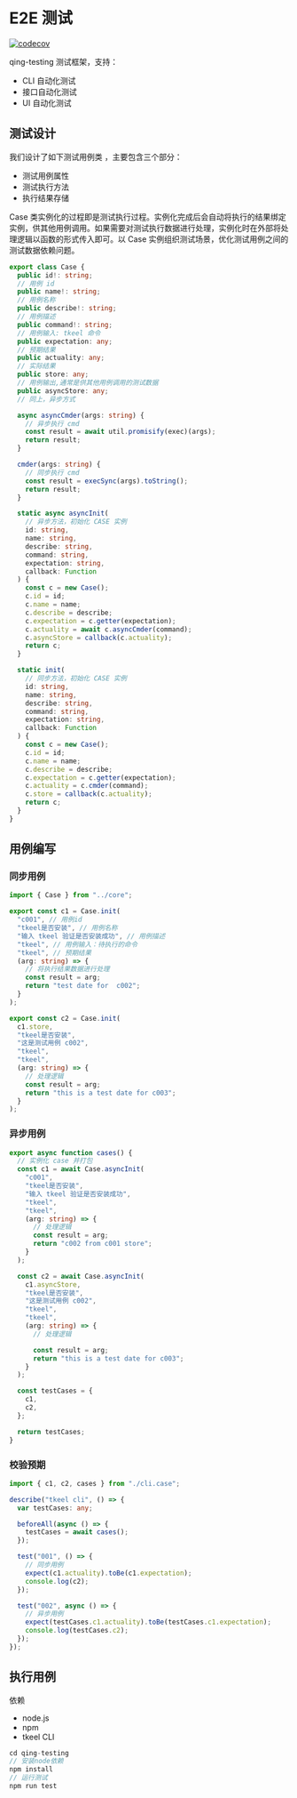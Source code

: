 # E2E 测试

[![codecov](https://codecov.io/gh/lunz1207/qing-testing/branch/main/graph/badge.svg?token=050YYB8TBD)](https://codecov.io/gh/lunz1207/qing-testing)

qing-testing 测试框架，支持：

- CLI 自动化测试
- 接口自动化测试
- UI 自动化测试

## 测试设计

我们设计了如下测试用例类 ，主要包含三个部分：

- 测试用例属性
- 测试执行方法
- 执行结果存储

Case 类实例化的过程即是测试执行过程。实例化完成后会自动将执行的结果绑定实例，供其他用例调用。如果需要对测试执行数据进行处理，实例化时在外部将处理逻辑以函数的形式传入即可。以 Case 实例组织测试场景，优化测试用例之间的测试数据依赖问题。

```typescript
export class Case {
  public id!: string;
  // 用例 id
  public name!: string;
  // 用例名称
  public describe!: string;
  // 用例描述
  public command!: string;
  // 用例输入: tkeel 命令
  public expectation: any;
  // 预期结果
  public actuality: any;
  // 实际结果
  public store: any;
  // 用例输出,通常是供其他用例调用的测试数据
  public asyncStore: any;
  // 同上，异步方式

  async asyncCmder(args: string) {
    // 异步执行 cmd
    const result = await util.promisify(exec)(args);
    return result;
  }

  cmder(args: string) {
    // 同步执行 cmd
    const result = execSync(args).toString();
    return result;
  }

  static async asyncInit(
    // 异步方法，初始化 CASE 实例
    id: string,
    name: string,
    describe: string,
    command: string,
    expectation: string,
    callback: Function
  ) {
    const c = new Case();
    c.id = id;
    c.name = name;
    c.describe = describe;
    c.expectation = c.getter(expectation);
    c.actuality = await c.asyncCmder(command);
    c.asyncStore = callback(c.actuality);
    return c;
  }

  static init(
    // 同步方法，初始化 CASE 实例
    id: string,
    name: string,
    describe: string,
    command: string,
    expectation: string,
    callback: Function
  ) {
    const c = new Case();
    c.id = id;
    c.name = name;
    c.describe = describe;
    c.expectation = c.getter(expectation);
    c.actuality = c.cmder(command);
    c.store = callback(c.actuality);
    return c;
  }
}
```

## 用例编写

### 同步用例

```typescript
import { Case } from "../core";

export const c1 = Case.init(
  "c001", // 用例id
  "tkeel是否安装", // 用例名称
  "输入 tkeel 验证是否安装成功", // 用例描述
  "tkeel", // 用例输入：待执行的命令
  "tkeel", // 预期结果
  (arg: string) => {
    // 将执行结果数据进行处理
    const result = arg;
    return "test date for  c002";
  }
);

export const c2 = Case.init(
  c1.store,
  "tkeel是否安装",
  "这是测试用例 c002",
  "tkeel",
  "tkeel",
  (arg: string) => {
    // 处理逻辑
    const result = arg;
    return "this is a test date for c003";
  }
);
```

### 异步用例

```typescript
export async function cases() {
  // 实例化 case 并打包
  const c1 = await Case.asyncInit(
    "c001",
    "tkeel是否安装",
    "输入 tkeel 验证是否安装成功",
    "tkeel",
    "tkeel",
    (arg: string) => {
      // 处理逻辑
      const result = arg;
      return "c002 from c001 store";
    }
  );

  const c2 = await Case.asyncInit(
    c1.asyncStore,
    "tkeel是否安装",
    "这是测试用例 c002",
    "tkeel",
    "tkeel",
    (arg: string) => {
      // 处理逻辑

      const result = arg;
      return "this is a test date for c003";
    }
  );

  const testCases = {
    c1,
    c2,
  };

  return testCases;
}
```

### 校验预期

```typescript
import { c1, c2, cases } from "./cli.case";

describe("tkeel cli", () => {
  var testCases: any;

  beforeAll(async () => {
    testCases = await cases();
  });

  test("001", () => {
    // 同步用例
    expect(c1.actuality).toBe(c1.expectation);
    console.log(c2);
  });

  test("002", async () => {
    // 异步用例
    expect(testCases.c1.actuality).toBe(testCases.c1.expectation);
    console.log(testCases.c2);
  });
});
```

## 执行用例

依赖

- node.js
- npm
- tkeel CLI

```javascript
cd qing-testing
// 安装node依赖
npm install
// 运行测试
npm run test
```
